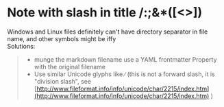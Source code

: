 # Note with slash in title /\:;&*([<>])
Windows and Linux files definitely can't have directory separator in file name, and other symbols might be iffy  
Solutions:  
>- munge the markdown filename use a YAML frontmatter Property with the original filename  
>- Use similar Unicode glyphs like ∕ (this is not a forward slash, it is "division slash", see [http://www.fileformat.info/info/unicode/char/2215/index.htm](http://www.fileformat.info/info/unicode/char/2215/index.htm) )  
  

